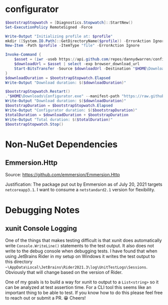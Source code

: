 ﻿# configurator

```powershell
$bootstrapStopwatch = [Diagnostics.Stopwatch]::StartNew()
Set-ExecutionPolicy RemoteSigned -Force

Write-Output "Initializing profile at: $profile"
mkdir ([System.IO.Path]::GetDirectoryName($profile)) -ErrorAction Ignore
New-Item -Path $profile -ItemType "file" -ErrorAction Ignore

Invoke-Command {
    $asset = (iwr -useb https://api.github.com/repos/dannydwarren/configurator/releases/latest | ConvertFrom-Json).assets | ? { $_.name -like "*.exe" }
    $downloadUrl = $asset | select -exp browser_download_url
    Start-BitsTransfer -Source $downloadUrl -Destination "$HOME\Downloads\Configurator.exe"
}
$downloadDuration = $bootstrapStopwatch.Elapsed
Write-Output "Download duration: $($downloadDuration)"

$bootstrapStopwatch.Restart()
."$HOME\Downloads\Configurator.exe" --manifest-path "https://raw.githubusercontent.com/dannydwarren/configurator/main/manifests/danny.manifest.json" --environments "Personal"
Write-Output "Download duration: $($downloadDuration)"
$bootstrapDuration = $bootstrapStopwatch.Elapsed
Write-Output "Configurator duration: $($bootstrapDuration)"
$totalDuration = $downloadDuration + $bootstrapDuration
Write-Output "Total duration: $($totalDuration)"
$bootstrapStopwatch.Stop()
```


# Non-NuGet Dependencies

## Emmersion.Http
Source: https://github.com/emmersion/Emmersion.Http

Justification: The package put out by Emmersion as of July 20, 2021 targets `netcoreapp3.1`. I want to consume a `netstandard2.1` version for flexibility.

# Debugging Notes

## xunit Console Logging
One of the things that makes testing difficult is that xunit does automatically write `Console.WriteLine()` statements to the test output. It also does not write to the debug console when debugging tests. I have found that when using JetBrains Rider in my setup on Windows it writes the test output to this directory `~\AppData\Local\JetBrains\Rider2021.3\log\UnitTestLogs\Sessions`. Obviously that will change based on the version of Rider.

One of my goals is to build a way for xunit to output to a `List<string>` so it can be analyzed at test assertion time. For a CLI tool this seems like an important thing to be able to test. If you know how to do this please feel free to reach out or submit a PR. 😁 Cheers!